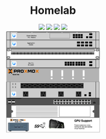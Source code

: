 <div align="center">
  <h1>Homelab</h1>
</div>

<div align="center">
  <img src="https://img.shields.io/badge/Proxmox-E57000?style=for-the-badge&logo=proxmox&logoColor=white" />
  <img src="https://img.shields.io/badge/NVIDIA-GTX4070-76B900?style=for-the-badge&logo=nvidia&logoColor=white" />
  <img src="https://img.shields.io/badge/Intel%20Core_i9_10th-0071C5?style=for-the-badge&logo=intel&logoColor=white" />
  <img src="https://img.shields.io/badge/Argo%20CD-1e0b3e?style=for-the-badge&logo=argo&logoColor=#d16044" />
</div>

<div align="center">
  <img src="https://github.com/teaglebuilt/homelab/blob/main/docs/static/img/homelabrack.png" style="width:250px;"/>
</div>
